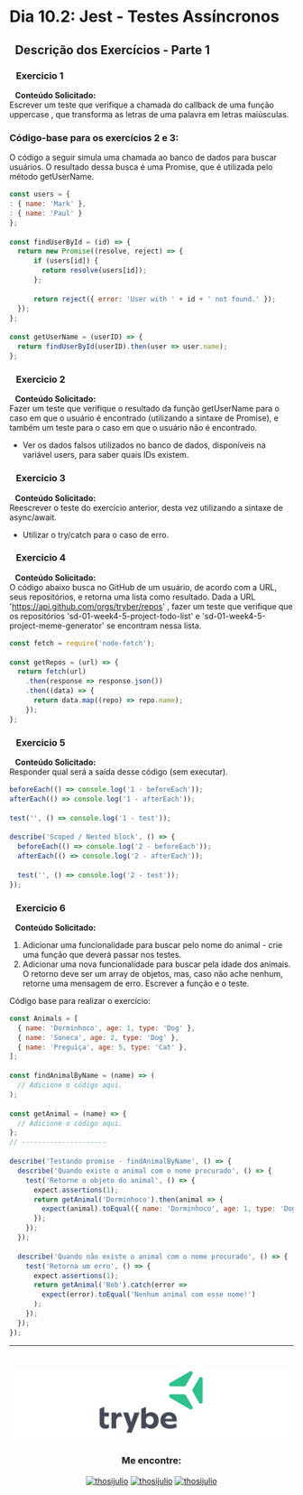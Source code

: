 # Dia 10.2: Jest - Testes Assíncronos
## &nbsp; Descrição dos Exercícios - Parte 1

### &nbsp;&nbsp; Exercicio 1
  <b>&nbsp;&nbsp;&nbsp;Conteúdo Solicitado: </b> <br> 
Escrever um teste que verifique a chamada do callback de uma função uppercase , que transforma as letras de uma palavra em letras maiúsculas.

### Código-base para os exercícios 2 e 3:
O código a seguir simula uma chamada ao banco de dados para buscar usuários. O resultado dessa busca é uma Promise, que é utilizada pelo método getUserName.

~~~javascript
const users = {
: { name: 'Mark' },
: { name: 'Paul' }
};

const findUserById = (id) => {
  return new Promise((resolve, reject) => {
      if (users[id]) {
        return resolve(users[id]);
      };

      return reject({ error: 'User with ' + id + ' not found.' });
  });
};

const getUserName = (userID) => {
  return findUserById(userID).then(user => user.name);
};
~~~

### &nbsp;&nbsp; Exercicio 2
  <b>&nbsp;&nbsp;&nbsp;Conteúdo Solicitado: </b> <br>
Fazer um teste que verifique o resultado da função getUserName para o caso em que o usuário é encontrado (utilizando a sintaxe de Promise), e também um teste para o caso em que o usuário não é encontrado.
 * Ver os dados falsos utilizados no banco de dados, disponíveis na variável users, para saber quais IDs existem.

### &nbsp;&nbsp; Exercicio 3
  <b>&nbsp;&nbsp;&nbsp;Conteúdo Solicitado: </b> <br>
Reescrever o teste do exercício anterior, desta vez utilizando a sintaxe de async/await.
 * Utilizar o try/catch para o caso de erro.

### &nbsp;&nbsp; Exercicio 4
  <b>&nbsp;&nbsp;&nbsp;Conteúdo Solicitado: </b> <br>
O código abaixo busca no GitHub de um usuário, de acordo com a URL, seus repositórios, e retorna uma lista como resultado. Dada a URL 'https://api.github.com/orgs/tryber/repos' , fazer um teste que verifique que os repositórios 'sd-01-week4-5-project-todo-list' e 'sd-01-week4-5-project-meme-generator' se encontram nessa lista.

~~~javascript
const fetch = require('node-fetch');

const getRepos = (url) => {
  return fetch(url)
    .then(response => response.json())
    .then((data) => {
      return data.map((repo) => repo.name);
    });
};
~~~

### &nbsp;&nbsp; Exercicio 5
  <b>&nbsp;&nbsp;&nbsp;Conteúdo Solicitado: </b> <br>
Responder qual será a saída desse código (sem executar).

~~~javascript 
beforeEach(() => console.log('1 - beforeEach'));
afterEach(() => console.log('1 - afterEach'));

test('', () => console.log('1 - test'));

describe('Scoped / Nested block', () => {
  beforeEach(() => console.log('2 - beforeEach'));
  afterEach(() => console.log('2 - afterEach'));

  test('', () => console.log('2 - test'));
});
~~~

### &nbsp;&nbsp; Exercicio 6
  <b>&nbsp;&nbsp;&nbsp;Conteúdo Solicitado: </b> <br>
 1. Adicionar uma funcionalidade para buscar pelo nome do animal - crie uma função que deverá passar nos testes.
 2. Adicionar uma nova funcionalidade para buscar pela idade dos animais. O retorno deve ser um array de objetos, mas, caso não ache nenhum, retorne uma mensagem de erro. Escrever a função e o teste.

Código base para realizar o exercício:

~~~javascript
const Animals = [
  { name: 'Dorminhoco', age: 1, type: 'Dog' },
  { name: 'Soneca', age: 2, type: 'Dog' },
  { name: 'Preguiça', age: 5, type: 'Cat' },
];

const findAnimalByName = (name) => (
  // Adicione o código aqui.
);

const getAnimal = (name) => {
  // Adicione o código aqui.
};
// ---------------------

describe('Testando promise - findAnimalByName', () => {
  describe('Quando existe o animal com o nome procurado', () => {
    test('Retorne o objeto do animal', () => {
      expect.assertions(1);
      return getAnimal('Dorminhoco').then(animal => {
        expect(animal).toEqual({ name: 'Dorminhoco', age: 1, type: 'Dog' });
      });
    });
  });

  describe('Quando não existe o animal com o nome procurado', () => {
    test('Retorna um erro', () => {
      expect.assertions(1);
      return getAnimal('Bob').catch(error =>
        expect(error).toEqual('Nenhum animal com esse nome!')
      );
    });
  });
});
~~~

---

<h1 align="center">
    <img alt="Trybe" src="https://github.com/thosijulio/trybe-projects/blob/main/trybe-logo.png"/>
</h1>
<h3 align=center>Me encontre:</h3>
<p align=center>
<a href="https://www.linkedin.com/in/thosijulio/" target="blank"><img align="center" src="https://cdn.jsdelivr.net/npm/simple-icons@3.0.1/icons/linkedin.svg" alt="thosijulio" height="20" width="20" /></a>
<a href="https://www.github.com/thosijulio/" target="blank"><img align="center" src="https://cdn.jsdelivr.net/npm/simple-icons@3.0.1/icons/github.svg" alt="thosijulio" height="20" width="20" /></a>
<a href="https://www.instagram.com/thosijulio" target="blank"><img align="center" src="https://cdn.jsdelivr.net/npm/simple-icons@3.0.1/icons/instagram.svg" alt="thosijulio" height="20" width="20" /></a>
</p>
